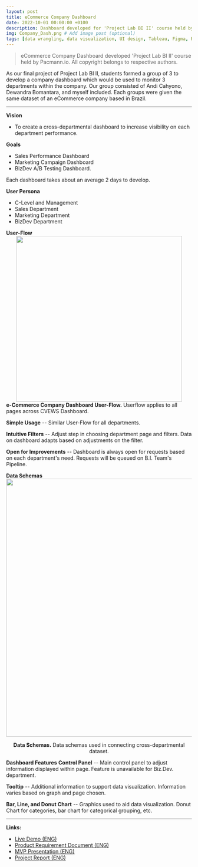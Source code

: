 ```yaml
---
layout: post
title: eCommerce Company Dashboard
date: 2022-10-01 00:00:00 +0100
description: Dashboard developed for 'Project Lab BI II' course held by Pacmann.io. All copyright belongs to respective authors. # Add post description (optional)
img: Company_Dash.png # Add image post (optional)
tags: [data wrangling, data visualization, UI design, Tableau, Figma, Python] # add tag
---
```

>eCommerce Company Dashboard developed 'Project Lab BI II' course held by Pacmann.io. All copyright belongs to respective authors.

As our final project of Project Lab BI II, students formed a group of 3 to develop a company dashboard which would be used to monitor 3 departments within the company. Our group consisted of Andi Cahyono, Dewandra Bomantara, and myself included. Each groups were given the same dataset of an eCommerce company based in Brazil.  

<hr>

<strong>Vision</strong>
* To create a cross-departmental dashboard to increase visibility on each department performance.

<strong>Goals</strong>
* Sales Performance Dashboard
* Marketing Campaign Dashboard
* BizDev A/B Testing Dashboard.

Each dashboard takes about an average 2 days to develop.

<strong>User Persona</strong>
* C-Level and Management
* Sales Department
* Marketing Department
* BizDev Department

<strong>User-Flow</strong>
<img src="{{site.baseurl}}/assets/img/Company_UserFlow.png" width="450" height="auto" style="display: block; margin-left: auto; margin-right: auto;"/>
<strong>e-Commerce Company Dashboard User-Flow.</strong> Userflow applies to all pages across CVEWS Dashboard.

<strong>Simple Usage</strong> -- Similar User-Flow for all departments.

<strong>Intuitive Filters</strong> -- Adjust step in choosing department page and filters. Data on dashboard adapts based on adjustments on the filter.

<strong>Open for Improvements</strong> -- Dashboard is always open for requests based on each department's need. Requests will be queued on B.I. Team's Pipeline.

<strong>Data Schemas</strong>
<img src="{{site.baseurl}}/assets/img/Company_dataSchema.png" width="700" height="auto" style="display: block; margin-left: auto; margin-right: auto;"/>
<p style="text-align:center"><strong>Data Schemas.</strong> Data schemas used in connecting cross-departmental dataset.</p>

<strong>Dashboard Features</strong>
<strong>Control Panel</strong> -- Main control panel to adjust information displayed within page. Feature is unavailable for Biz.Dev. department.

<strong>Tooltip</strong> -- Additional information to support data visualization. Information varies based on graph and page chosen.

<strong>Bar, Line, and Donut Chart</strong> -- Graphics used to aid data visualization. Donut Chart for categories, bar chart for categorical grouping, etc.

<hr>

<strong>Links:</strong>
* <a href="https://public.tableau.com/app/profile/larasati.prabowo/viz/PLBI2eCommerceDashboardTimL/DashboardSales">Live Demo (ENG)</a>
* <a href="https://drive.google.com/file/d/1C9IWsdquqBZh7CeytskIfovsyhtVRJyR/view?usp=share_link">Product Requirement Document (ENG)</a>
* <a href="https://drive.google.com/file/d/1ZLR2Xb5RhoKgE6VFIZ6m23kWviFF7r3u/view?usp=share_link">MVP Presentation (ENG)</a>
* <a href="https://drive.google.com/file/d/12DnDC9xQKUffN7923sLNkQw_DAN253yZ/view?usp=share_link">Project Report (ENG)</a>
